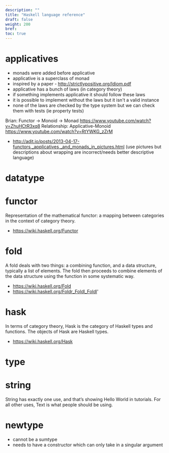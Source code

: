 ```yaml
---
description: ""
title: "Haskell language reference"
draft: false
weight: 200
bref:
toc: true
---
```


# applicatives
- monads were added before applicative
- applicative is a superclass of monad
- inspired by a paper - http://strictlypositive.org/Idiom.pdf
- applicative has a bunch of laws (in category theory)
- if something implements applicative it should follow these laws
- it is possible to implement without the laws but it isn't a valid instance
- none of the laws are checked by the type system but we can check them with tests (ie property tests)

Brian: Functor -> Monoid -> Monad https://www.youtube.com/watch?v=ZhuHCtR3xq8
Relationship: Applicative-Monoid https://www.youtube.com/watch?v=RtYWKG_zZrM

- http://adit.io/posts/2013-04-17-functors,_applicatives,_and_monads_in_pictures.html (use pictures but descriptions about wrapping are incorrect/needs better descriptive language)

# datatype

# functor
Representation of the mathematical functor: a mapping between categories in the context of category theory.

- https://wiki.haskell.org/Functor

# fold
A fold deals with two things: a combining function, and a data structure, typically a list of elements. The fold then proceeds to combine elements of the data structure using the function in some systematic way. 

- https://wiki.haskell.org/Fold
- https://wiki.haskell.org/Foldr_Foldl_Foldl'

# hask
In terms of category theory, Hask is the category of Haskell types and functions. The objects of Hask are Haskell types.

- https://wiki.haskell.org/Hask

# type

# string
String has exactly one use, and that’s showing Hello World in tutorials. For all other uses, Text is what people should be using.

# newtype
- cannot be a sumtype
- needs to have a constructor which can only take in a singular argument

